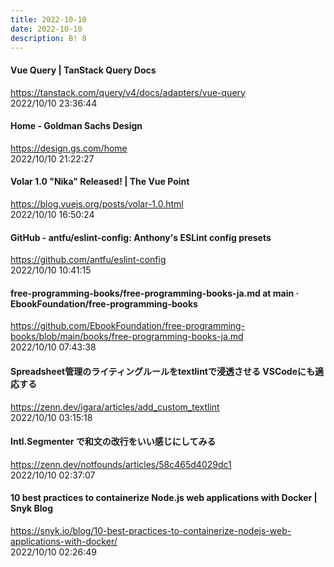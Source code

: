 ```yaml
---
title: 2022-10-10
date: 2022-10-10
description: B! 8
---
```


#### Vue Query | TanStack Query Docs
https://tanstack.com/query/v4/docs/adapters/vue-query<br>
2022/10/10 23:36:44<br>


#### Home - Goldman Sachs Design
https://design.gs.com/home<br>
2022/10/10 21:22:27<br>


#### Volar 1.0 "Nika" Released! | The Vue Point
https://blog.vuejs.org/posts/volar-1.0.html<br>
2022/10/10 16:50:24<br>


#### GitHub - antfu/eslint-config: Anthony's ESLint config presets
https://github.com/antfu/eslint-config<br>
2022/10/10 10:41:15<br>


#### free-programming-books/free-programming-books-ja.md at main · EbookFoundation/free-programming-books
https://github.com/EbookFoundation/free-programming-books/blob/main/books/free-programming-books-ja.md<br>
2022/10/10 07:43:38<br>


#### Spreadsheet管理のライティングルールをtextlintで浸透させる VSCodeにも適応する
https://zenn.dev/igara/articles/add_custom_textlint<br>
2022/10/10 03:15:18<br>


#### Intl.Segmenter で和文の改行をいい感じにしてみる
https://zenn.dev/notfounds/articles/58c465d4029dc1<br>
2022/10/10 02:37:07<br>


#### 10 best practices to containerize Node.js web applications with Docker | Snyk Blog
https://snyk.io/blog/10-best-practices-to-containerize-nodejs-web-applications-with-docker/<br>
2022/10/10 02:26:49<br>


